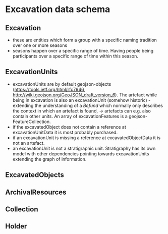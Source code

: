 # Excavation data schema

## Excavation
* these are entities which form a group with a specific naming tradition over one or more seasons
* seasons happen over a specific range of time. Having people being participants over a specific range of time within this season. 

## ExcavationUnits
* excavationUnits are by default geojson-objects (https://tools.ietf.org/html/rfc7946, http://wiki.geojson.org/GeoJSON_draft_version_6). The artefact while being in excavation is also an excavationUnit (somehow historic) - extending the understanding of a _Befund_ which normally only describes the context in which an artefact is found, -> artefacts can e.g. also contain other units. An array of excavationFeatures is a geojson-FeatureCollection.
* if the excavatedObject does not contain a reference at excavationUnitData it is most probably purchased.
* if an excavationUnit is missing a reference at excavatedObjectData it is not an artefact.
* an excavationUnit is not a stratigraphic unit. Stratigraphy has its own model with other dependencies pointing towards excavationUnits extending the graph of information.

## ExcavatedObjects


## ArchivalResources


## Collection

## Holder

